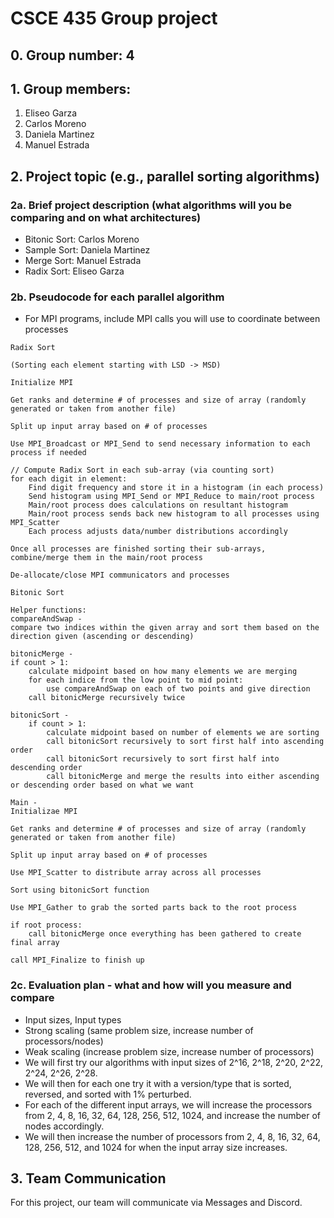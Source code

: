 # CSCE 435 Group project

## 0. Group number: 4

## 1. Group members:
1. Eliseo Garza
2. Carlos Moreno
3. Daniela Martinez
4. Manuel Estrada

## 2. Project topic (e.g., parallel sorting algorithms)

### 2a. Brief project description (what algorithms will you be comparing and on what architectures)

- Bitonic Sort: Carlos Moreno
- Sample Sort: Daniela Martinez
- Merge Sort: Manuel Estrada
- Radix Sort: Eliseo Garza

### 2b. Pseudocode for each parallel algorithm
- For MPI programs, include MPI calls you will use to coordinate between processes

```
Radix Sort

(Sorting each element starting with LSD -> MSD)

Initialize MPI

Get ranks and determine # of processes and size of array (randomly generated or taken from another file)

Split up input array based on # of processes

Use MPI_Broadcast or MPI_Send to send necessary information to each process if needed

// Compute Radix Sort in each sub-array (via counting sort)
for each digit in element:
    Find digit frequency and store it in a histogram (in each process)
    Send histogram using MPI_Send or MPI_Reduce to main/root process
    Main/root process does calculations on resultant histogram
    Main/root process sends back new histogram to all processes using MPI_Scatter
    Each process adjusts data/number distributions accordingly

Once all processes are finished sorting their sub-arrays, combine/merge them in the main/root process

De-allocate/close MPI communicators and processes
```

```
Bitonic Sort

Helper functions:
compareAndSwap -
compare two indices within the given array and sort them based on the direction given (ascending or descending)

bitonicMerge -
if count > 1:
    calculate midpoint based on how many elements we are merging
    for each indice from the low point to mid point:
        use compareAndSwap on each of two points and give direction
    call bitonicMerge recursively twice

bitonicSort - 
    if count > 1:
        calculate midpoint based on number of elements we are sorting
        call bitonicSort recursively to sort first half into ascending order
        call bitonicSort recursively to sort first half into descending order
        call bitonicMerge and merge the results into either ascending or descending order based on what we want

Main - 
Initializae MPI

Get ranks and determine # of processes and size of array (randomly generated or taken from another file)

Split up input array based on # of processes

Use MPI_Scatter to distribute array across all processes

Sort using bitonicSort function

Use MPI_Gather to grab the sorted parts back to the root process

if root process:
    call bitonicMerge once everything has been gathered to create final array

call MPI_Finalize to finish up
```


### 2c. Evaluation plan - what and how will you measure and compare
- Input sizes, Input types
- Strong scaling (same problem size, increase number of processors/nodes)
- Weak scaling (increase problem size, increase number of processors)
- We will first try our algorithms with input sizes of 2^16, 2^18, 2^20, 2^22, 2^24, 2^26, 2^28.
- We will then for each one try it with a version/type that is sorted, reversed, and sorted with 1% perturbed.
- For each of the different input arrays, we will increase the processors from 2, 4, 8, 16, 32, 64, 128, 256, 512, 1024, and increase the number of nodes accordingly.
- We will then increase the number of processors from 2, 4, 8, 16, 32, 64, 128, 256, 512, and 1024 for when the input array size increases.

## 3. Team Communication
For this project, our team will communicate via Messages and Discord.
